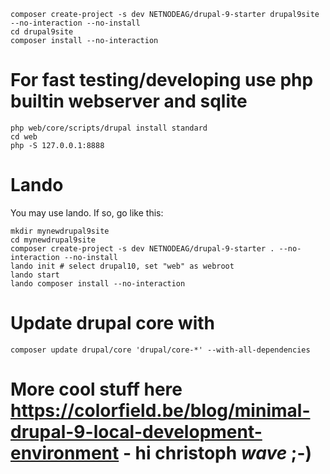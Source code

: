 ```
composer create-project -s dev NETNODEAG/drupal-9-starter drupal9site --no-interaction --no-install
cd drupal9site
composer install --no-interaction
```
# For fast testing/developing use php builtin webserver and sqlite
```
php web/core/scripts/drupal install standard 
cd web 
php -S 127.0.0.1:8888
```

# Lando
You may use lando. If so, go like this:
```
mkdir mynewdrupal9site
cd mynewdrupal9site
composer create-project -s dev NETNODEAG/drupal-9-starter . --no-interaction --no-install
lando init # select drupal10, set "web" as webroot
lando start
lando composer install --no-interaction
```

# Update drupal core with
```
composer update drupal/core 'drupal/core-*' --with-all-dependencies 
```

# More cool stuff here https://colorfield.be/blog/minimal-drupal-9-local-development-environment - hi christoph *wave* ;-)
```